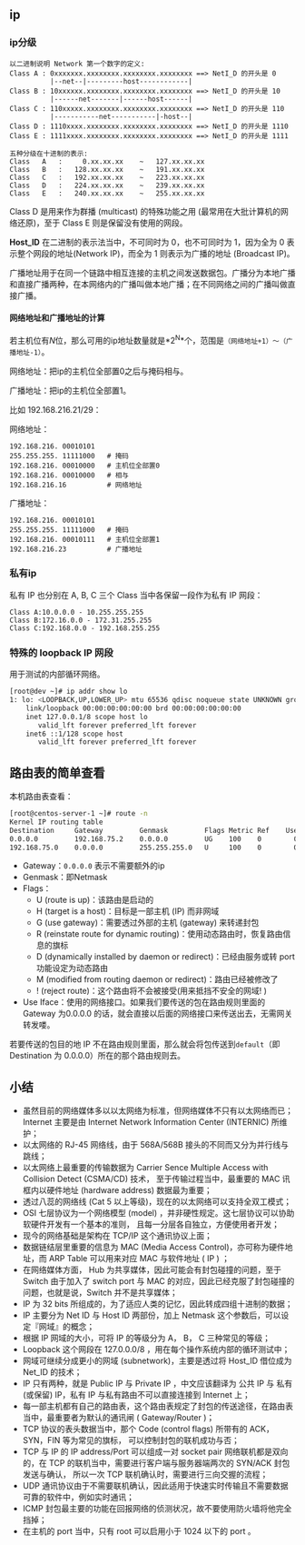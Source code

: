 ## ip

### ip分级

```
以二进制说明 Network 第一个数字的定义:
Class A : 0xxxxxxx.xxxxxxxx.xxxxxxxx.xxxxxxxx ==> NetI_D 的开头是 0
		  |--net--|---------host------------|
Class B : 10xxxxxx.xxxxxxxx.xxxxxxxx.xxxxxxxx ==> NetI_D 的开头是 10
          |------net-------|------host------|
Class C : 110xxxxx.xxxxxxxx.xxxxxxxx.xxxxxxxx ==> NetI_D 的开头是 110
          |-----------net-----------|-host--|
Class D : 1110xxxx.xxxxxxxx.xxxxxxxx.xxxxxxxx ==> NetI_D 的开头是 1110
Class E : 1111xxxx.xxxxxxxx.xxxxxxxx.xxxxxxxx ==> NetI_D 的开头是 1111

五种分级在十进制的表示:
Class	A	:	  0.xx.xx.xx	~	127.xx.xx.xx
Class	B	:	128.xx.xx.xx	~	191.xx.xx.xx
Class	C	:	192.xx.xx.xx	~	223.xx.xx.xx
Class	D	:	224.xx.xx.xx	~	239.xx.xx.xx
Class	E	:	240.xx.xx.xx	~	255.xx.xx.xx
```

Class D 是用来作为群播 (multicast) 的特殊功能之用 (最常用在大批计算机的网络还原)，至于 Class E 则是保留没有使用的网段。

**Host_ID** 在二进制的表示法当中，不可同时为 0，也不可同时为 1，因为全为 0 表示整个网段的地址(Network IP)，而全为 1 则表示为广播的地址 (Broadcast IP)。

广播地址用于在同一个链路中相互连接的主机之间发送数据包。广播分为本地广播和直接广播两种，在本网络内的广播叫做本地广播；在不同网络之间的广播叫做直接广播。

#### 网络地址和广播地址的计算

若主机位有*N*位，那么可用的ip地址数量就是*2<sup>N</sup>*个，范围是`（网络地址+1）～（广播地址-1）`。

网络地址：把ip的主机位全部置0之后与掩码相与。

广播地址：把ip的主机位全部置1。



比如 192.168.216.21/29：

网络地址：

```
192.168.216. 00010101
255.255.255. 11111000	# 掩码
192.168.216. 00010000	# 主机位全部置0
192.168.216. 00010000	# 相与
192.168.216.16			# 网络地址
```

广播地址：

```
192.168.216. 00010101
255.255.255. 11111000	# 掩码
192.168.216. 00010111	# 主机位全部置1
192.168.216.23			# 广播地址
```



### 私有ip

私有 IP 也分别在 A, B, C 三个 Class 当中各保留一段作为私有 IP 网段：

```
Class A:10.0.0.0 - 10.255.255.255
Class B:172.16.0.0 - 172.31.255.255
Class C:192.168.0.0 - 192.168.255.255
```



### 特殊的 loopback IP 网段

用于测试的内部循环网络。

```bash
[root@dev ~]# ip addr show lo
1: lo: <LOOPBACK,UP,LOWER_UP> mtu 65536 qdisc noqueue state UNKNOWN group default qlen 1000
    link/loopback 00:00:00:00:00:00 brd 00:00:00:00:00:00
    inet 127.0.0.1/8 scope host lo
       valid_lft forever preferred_lft forever
    inet6 ::1/128 scope host 
       valid_lft forever preferred_lft forever
```

## 路由表的简单查看

本机路由表查看：

```bash
[root@centos-server-1 ~]# route -n
Kernel IP routing table
Destination     Gateway         Genmask         Flags Metric Ref    Use Iface
0.0.0.0         192.168.75.2    0.0.0.0         UG    100    0        0 eth0
192.168.75.0    0.0.0.0         255.255.255.0   U     100    0        0 eth0
```

- Gateway：`0.0.0.0` 表示不需要额外的ip
- Genmask：即Netmask
- Flags：
	- U (route is up)：该路由是启动的
	- H (target is a host)：目标是一部主机 (IP) 而非网域
	- G (use gateway)：需要透过外部的主机 (gateway) 来转递封包
	- R (reinstate route for dynamic routing)：使用动态路由时，恢复路由信息的旗标
	- D (dynamically installed by daemon or redirect)：已经由服务或转 port 功能设定为动态路由
	- M (modified from routing daemon or redirect)：路由已经被修改了
	- ! (reject route)：这个路由将不会被接受(用来抵挡不安全的网域! )
- Use Iface：使用的网络接口。如果我们要传送的包在路由规则里面的 Gateway 为0.0.0.0 的话，就会直接以后面的网络接口来传送出去，无需网关转发喽。

若要传送的包目的地 IP 不在路由规则里面，那么就会将包传送到`default`（即Destination 为 0.0.0.0）所在的那个路由规则去。

## 小结

- 虽然目前的网络媒体多以以太网络为标准，但网络媒体不只有以太网络而已；Internet 主要是由 Internet Network Information Center (INTERNIC) 所维护；
- 以太网络的 RJ-45 网络线，由于 568A/568B 接头的不同而又分为并行线与跳线；
- 以太网络上最重要的传输数据为 Carrier Sence Multiple Access with Collision Detect (CSMA/CD) 技术， 至于传输过程当中，最重要的 MAC 讯框内以硬件地址 (hardware address) 数据最为重要；
- 透过八蕊的网络线 (Cat 5 以上等级)，现在的以太网络可以支持全双工模式；
- OSI 七层协议为一个网络模型 (model) ，并非硬性规定。这七层协议可以协助软硬件开发有一个基本的准则， 且每一分层各自独立，方便使用者开发；
- 现今的网络基础是架构在 TCP/IP 这个通讯协议上面；
- 数据链结层里重要的信息为 MAC (Media Access Control)，亦可称为硬件地址，而 ARP Table 可以用来对应 MAC 与软件地址 ( IP ) ；
- 在网络媒体方面， Hub 为共享媒体，因此可能会有封包碰撞的问题，至于 Switch 由于加入了 switch port 与 MAC 的对应，因此已经克服了封包碰撞的问题，也就是说，Switch 并不是共享媒体；
- IP 为 32 bits 所组成的，为了适应人类的记忆，因此转成四组十进制的数据；
- IP 主要分为 Net ID 与 Host ID 两部份，加上 Netmask 这个参数后，可以设定『网域』的概念；
- 根据 IP 网域的大小，可将 IP 的等级分为 A， B， C 三种常见的等级；
- Loopback 这个网段在 127.0.0.0/8 ，用在每个操作系统内部的循环测试中；
- 网域可继续分成更小的网域 (subnetwork)，主要是透过将 Host_ID 借位成为 Net_ID 的技术；
- IP 只有两种，就是 Public IP 与 Private IP ，中文应该翻译为 公共 IP 与 私有(或保留) IP，私有 IP 与私有路由不可以直接连接到 Internet 上；
- 每一部主机都有自己的路由表，这个路由表规定了封包的传送途径，在路由表当中，最重要者为默认的通讯闸 ( Gateway/Router )；
- TCP 协议的表头数据当中，那个 Code (control flags) 所带有的 ACK， SYN，FIN 等为常见的旗标， 可以控制封包的联机成功与否；
- TCP 与 IP 的 IP address/Port 可以组成一对 socket pair 网络联机都是双向的，在 TCP 的联机当中，需要进行客户端与服务器端两次的 SYN/ACK 封包发送与确认， 所以一次 TCP 联机确认时，需要进行三向交握的流程；
- UDP 通讯协议由于不需要联机确认，因此适用于快速实时传输且不需要数据可靠的软件中，例如实时通讯；
- ICMP 封包最主要的功能在回报网络的侦测状况，故不要使用防火墙将他完全挡掉；
- 在主机的 port 当中，只有 root 可以启用小于 1024 以下的 port 。